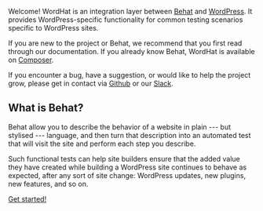 <img src="/img/logo.svg" class="index-logo" alt="">

Welcome! WordHat is an integration layer between [Behat](http://behat.org) and [WordPress](https://wordpress.org). It provides WordPress-specific functionality for common testing scenarios specific to WordPress sites.

If you are new to the project or Behat, we recommend that you first read through our documentation. If you already know Behat, WordHat is available on [Composer](https://packagist.org/packages/paulgibbs/behat-wordpress-extension).

If you encounter a bug, have a suggestion, or would like to help the project grow, please get in contact via [Github](https://github.com/paulgibbs/behat-wordpress-extension) or our [Slack](https://wordhat.herokuapp.com).

## What is Behat?

Behat allow you to describe the behavior of a website in plain --- but stylised --- language, and then turn that description into an automated test that will visit the site and perform each step you describe.

Such functional tests can help site builders ensure that the added value they have created while building a WordPress site continues to behave as expected, after any sort of site change: WordPress updates, new plugins, new features, and so on.

[Get started!](getting-started/installation.md)

